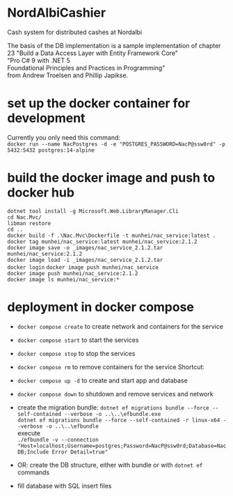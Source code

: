 # NordAlbiCashier
Cash system for distributed cashes at Nordalbi

The basis of the DB implementation is a sample implementation of chapter 23 "Build a Data Access Layer with Entity Framework Core"  
"Pro C# 9 with .NET 5  
Foundational Principles and Practices in Programming"  
from Andrew Troelsen and Phillip Japikse.

# set up the docker container for development
Currently you only need this command:  
`docker run --name NacPostgres -d -e "POSTGRES_PASSWORD=NacP@ssw0rd" -p 5432:5432 postgres:14-alpine`  

# build the docker image and push to docker hub
`dotnet tool install -g Microsoft.Web.LibraryManager.Cli`  
`cd Nac.Mvc/`  
`libman restore`  
`cd ..`  
`docker build -f .\Nac.Mvc\Dockerfile -t munhei/nac_service:latest .`  
`docker tag munhei/nac_service:latest munhei/nac_service:2.1.2`  
`docker image save -o _images/nac_service_2.1.2.tar munhei/nac_service:2.1.2`  
`docker image load -i _images/nac_service_2.1.2.tar`  
`docker login`
`docker image push munhei/nac_service`  
`docker image push munhei/nac_service:2.1.2`  
`docker image ls munhei/nac_service:*`  

# deployment in docker compose
- `docker compose create` to create network and containers for the service
- `docker compose start` to start the services
- `docker compose stop` to stop the services
- `docker compose rm` to remove containers for the service
Shortcut:
- `docker compose up -d` to create and start app and database  
- `docker compose down` to shutdown and remove services and network

- create the migration bundle: 
  `dotnet ef migrations bundle --force --self-contained --verbose -o ..\..\efbundle.exe`  
  `dotnet ef migrations bundle --force --self-contained -r linux-x64 --verbose -o ..\..\efbundle`  
  execute  
  `./efbundle -v --connection "Host=localhost;Username=postgres;Password=NacP@ssw0rd;Database=NacDB;Include Error Detail=true"`
- OR: create the DB structure, either with bundle or with `dotnet ef` commands
- fill database with SQL insert files
